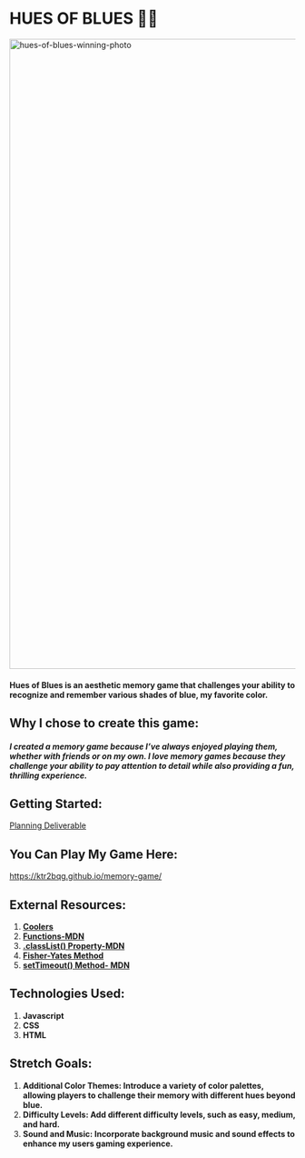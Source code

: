 # HUES OF BLUES 💙💙
<img alt="hues-of-blues-winning-photo" width="1109" alt="8A7AA2C0-A3B9-4775-90AF-B11ED23675FB" src="https://github.com/user-attachments/assets/214a5b04-8cc0-4847-b0c4-ec23a20b59eb">

#### Hues of Blues is an aesthetic memory game that challenges your ability to recognize and remember various shades of blue, my favorite color.

## Why I chose to create this game:
##### I created a memory game because I’ve always enjoyed playing them, whether with friends or on my own. I love memory games because they challenge your ability to pay attention to detail while also providing a fun, thrilling experience. 

## Getting Started:
[Planning Deliverable](https://docs.google.com/document/d/1pVcJsQ8F68Ibu4VGIEaVrg2upU6kjF3P0Owl1mflNXU/edit)

## You Can Play My Game Here: 
https://ktr2bqg.github.io/memory-game/

## External Resources:
1. **[Coolers](https://coolors.co/palettes/popular/monochromatic)**
2. **[Functions-MDN](https://developer.mozilla.org/en-US/docs/Web/JavaScript/Guide/Functions)**
3. **[.classList() Property-MDN](https://developer.mozilla.org/en-US/docs/Web/API/Element/classList)**
4. **[Fisher-Yates Method](https://stackoverflow.com/questions/59810241/how-to-fisher-yates-shuffle-a-javascript-array)**
5. **[setTimeout() Method- MDN](https://developer.mozilla.org/en-US/docs/Web/API/setTimeout)**


## Technologies Used:
1. **Javascript**
2. **CSS**
3. **HTML**

## Stretch Goals:
1. **Additional Color Themes: Introduce a variety of color palettes, allowing players to challenge their memory with different hues beyond blue.**
2. **Difficulty Levels: Add different difficulty levels, such as easy, medium, and hard.**
3. **Sound and Music: Incorporate background music and sound effects to enhance my users gaming experience.**
